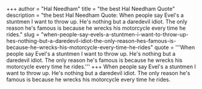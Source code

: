 +++
author = "Hal Needham"
title = "the best Hal Needham Quote"
description = "the best Hal Needham Quote: When people say Evel's a stuntmen I want to throw up. He's nothing but a daredevil idiot. The only reason he's famous is because he wrecks his motorcycle every time he rides."
slug = "when-people-say-evels-a-stuntmen-i-want-to-throw-up-hes-nothing-but-a-daredevil-idiot-the-only-reason-hes-famous-is-because-he-wrecks-his-motorcycle-every-time-he-rides"
quote = '''When people say Evel's a stuntmen I want to throw up. He's nothing but a daredevil idiot. The only reason he's famous is because he wrecks his motorcycle every time he rides.'''
+++
When people say Evel's a stuntmen I want to throw up. He's nothing but a daredevil idiot. The only reason he's famous is because he wrecks his motorcycle every time he rides.
